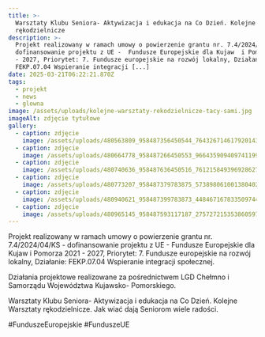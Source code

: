 ```yaml
---
title: >-
  Warsztaty Klubu Seniora- Aktywizacja i edukacja na Co Dzień. Kolejne Warsztaty
  rękodzielnicze
description: >-
  Projekt realizowany w ramach umowy o powierzenie grantu nr. 7.4/2024/04/KS -
  dofinansowanie projektu z UE -  Fundusze Europejskie dla Kujaw  i Pomorza 2021
  - 2027, Priorytet: 7. Fundusze europejskie na rozwój lokalny, Działanie:
  FEKP.07.04 Wspieranie integracji [...]
date: 2025-03-21T06:22:21.870Z
tags:
  - projekt
  - news
  - glowna
image: /assets/uploads/kolejne-warsztaty-rekodzielnicze-tacy-sami.jpg
imageAlt: zdjęcie tytułowe
gallery:
  - caption: zdjęcie
    image: /assets/uploads/480563809_958487356450544_7643267146179201439_n.jpg
  - caption: zdjęcie
    image: /assets/uploads/480664778_958487266450553_966435909409741199_n.jpg
  - caption: zdjęcie
    image: /assets/uploads/480740636_958487636450516_7612158493969286273_n.jpg
  - caption: zdjęcie
    image: /assets/uploads/480773207_958487379783875_5738980610013804020_n.jpg
  - caption: zdjęcie
    image: /assets/uploads/480940621_958487399783873_448467167833509744_n.jpg
  - caption: zdjęcie
    image: /assets/uploads/480965145_958487593117187_2757272153538605972_n.jpg
---
```

Projekt realizowany w ramach umowy o powierzenie grantu nr. 7.4/2024/04/KS - dofinansowanie projektu z UE -  Fundusze Europejskie dla Kujaw  i Pomorza 2021 - 2027, Priorytet: 7. Fundusze europejskie na rozwój lokalny, Działanie: FEKP.07.04 Wspieranie integracji społecznej. 

Działania projektowe realizowane za pośrednictwem LGD Chełmno i Samorządu Województwa Kujawsko- Pomorskiego.

Warsztaty Klubu Seniora- Aktywizacja i edukacja na Co Dzień. Kolejne Warsztaty rękodzielnicze. Jak wiać dają Seniorom wiele radości.

\#FunduszeEuropejskie #FunduszeUE
